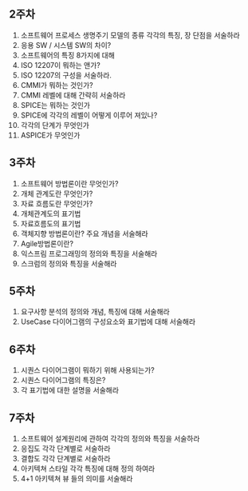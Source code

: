 ## 2주차
1. 소프트웨어 프로세스 생명주기 모델의 종류 각각의 특징, 장 단점을 서술하라
2. 응용 SW / 시스템 SW의 차이?
3. 소프트웨어의 특징 8가지에 대해
4. ISO 12207이 뭐하는 앤가?
5. ISO 12207의 구성을 서술하라.
6. CMMI가 뭐하는 것인가?
7. CMMI 레벨에 대해 간략히 서술하라
8. SPICE는 뭐하는 것인가
9. SPICE에 각각의 레벨이 어떻게 이루어 져있나?
10. 각각의 단계가 무엇인가
11. ASPICE가 무엇인가


## 3주차
1. 소프트웨어 방법론이란 무엇인가?
2. 개체 관계도란 무엇인가?
3. 자료 흐름도란 무엇인가?
4. 개체관계도의 표기법
5. 자료흐름도의 표기법
6. 객체지향 방법론이란? 주요 개념을 서술해라
7. Agile방법론이란?
8. 익스프림 프로그래밍의 정의와 특징을 서술해라
9. 스크럼의 정의와 특징을 서술해라


## 5주차
1. 요구사항 분석의 정의와 개념, 특징에 대해 서술해라
2. UseCase 다이어그램의 구성요소와 표기법에 대해 서술해라


## 6주차
1. 시퀀스 다이어그램이 뭐하기 위해 사용되는가?
2. 시퀀스 다이어그램의 특징은?
3. 각 표기법에 대한 설명을 서술해라


## 7주차
1. 소프트웨어 설계원리에 관하여 각각의 정의와 특징을 서술하라
2. 응집도 각각 단계별로 서술하라
3. 결합도 각각 단계별로 서술하라
4. 아키텍쳐 스타일 각각 특징에 대해 정의 하여라
5. 4+1 아키텍쳐 뷰 들의 의미를 서술해라

